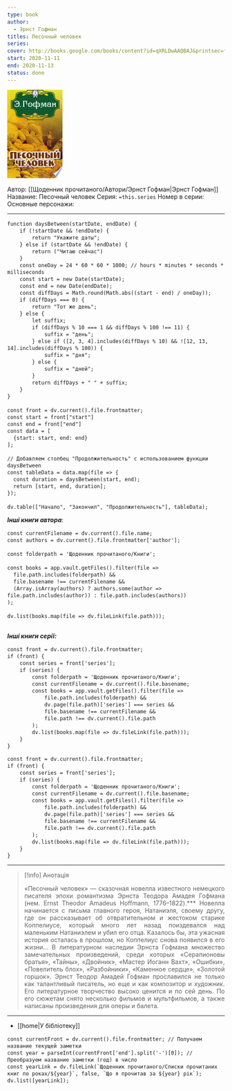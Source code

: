 ```yaml
---
type: book
author:
  - Эрнст Гофман
titles: Песочный человек
series:
cover: http://books.google.com/books/content?id=qXRLDwAAQBAJ&printsec=frontcover&img=1&zoom=1&edge=curl&source=gbs_api
start: 2020-11-11
end: 2020-11-13
status: done
---
```

![cover|150](media/cover!150-208.jpg)

Автор: [[Щоденник прочитаного/Автори/Эрнст Гофман|Эрнст Гофман]]
Название: Песочный человек
Серия:  `=this.series`
Номер в серии:
Основные персонажи:

---
```dataviewjs
function daysBetween(startDate, endDate) {
	if (!startDate && !endDate) { 
		return "Укажите даты"; 
	} else if (startDate && !endDate) {
		return ("Читаю сейчас")
	}
	const oneDay = 24 * 60 * 60 * 1000; // hours * minutes * seconds * milliseconds
	const start = new Date(startDate);
	const end = new Date(endDate);
	const diffDays = Math.round(Math.abs((start - end) / oneDay));
	if (diffDays === 0) {
		return "Тот же день";   
	} else {
		let suffix;     
	    if (diffDays % 10 === 1 && diffDays % 100 !== 11) {
		    suffix = "день";     
	    } else if ([2, 3, 4].includes(diffDays % 10) && ![12, 13, 14].includes(diffDays % 100)) {
			suffix = "дня";     
		} else {       
			suffix = "дней";     
		}          
		return diffDays + " " + suffix;   
	} 
}  

const front = dv.current().file.frontmatter;
const start = front["start"]
const end = front["end"]
const data = [
  {start: start, end: end}
];

// Добавляем столбец "Продолжительность" с использованием функции daysBetween
const tableData = data.map(file => {
  const duration = daysBetween(start, end);
  return [start, end, duration];
});

dv.table(["Начало", "Закончил", "Продолжительность"], tableData);
```

***Інші книги автора***:
```dataviewjs
const currentFilename = dv.current().file.name;
const authors = dv.current().file.frontmatter['author'];

const folderpath = 'Щоденник прочитаного/Книги';

const books = app.vault.getFiles().filter(file =>
  file.path.includes(folderpath) &&
  file.basename !== currentFilename &&
  (Array.isArray(authors) ? authors.some(author => file.path.includes(author)) : file.path.includes(authors))
);

dv.list(books.map(file => dv.fileLink(file.path)));


```
***Інші книги серії:***
```dataviewjs
const front = dv.current().file.frontmatter;
if (front) {
	const series = front['series'];
	if (series) {
		const folderpath = 'Щоденник прочитаного/Книги';
		const currentFilename = dv.current().file.basename;
		const books = app.vault.getFiles().filter(file =>  
			file.path.includes(folderpath) && 
			dv.page(file.path)['series'] === series && 
			file.basename !== currentFilename &&
			file.path !== dv.current().file.path 
		);
		dv.list(books.map(file => dv.fileLink(file.path)));
	}
}

```

```dataviewjs
const front = dv.current().file.frontmatter;
if (front) {
	const series = front['series'];
	if (series) {
		const folderpath = 'Щоденник прочитаного/Книги';
		const currentFilename = dv.current().file.basename;
		const books = app.vault.getFiles().filter(file =>  
			file.path.includes(folderpath) && 
			dv.page(file.path)['series'] === series && 
			file.basename !== currentFilename &&
			file.path !== dv.current().file.path 
		);
		dv.list(books.map(file => dv.fileLink(file.path)));
	}
}

```

---
>[!info] Анотація
><p align="justify">«Песочный человек» — сказочная новелла известного немецкого писателя эпохи романтизма Эрнста Теодора Амадея Гофмана (нем. Ernst Theodor Amadeus Hoffmann, 1776–1822).*** Новелла начинается с письма главного героя, Натаниэля, своему другу, где он рассказывает об отвратительном и жестоком старике Коппелиусе, который много лет назад поиздевался над маленьким Натаниэлем и убил его отца. Казалось бы, эта ужасная история осталась в прошлом, но Коппелиус снова появился в его жизни… В литературном наследии Эрнста Гофмана множество замечательных произведений, среди которых «Серапионовы братья», «Тайны», «Двойник», «Мастер Иоганн Вахт», «Ошибки», «Повелитель блох», «Разбойники», «Каменное сердце», «Золотой горшок». Эрнст Теодор Амадей Гофман прославился не только как талантливый писатель, но еще и как композитор и художник. Его литературное творчество высоко ценится и по сей день. По его сюжетам снято несколько фильмов и мультфильмов, а также написаны произведения для оперы и балета. ﻿</p>

___

- [[home|У бібліотеку]]
```dataviewjs
const currentFront = dv.current().file.frontmatter; // Получаем название текущей заметки
const year = parseInt(currentFront['end'].split('-')[0]); // Преобразуем название заметки (год) в число
const yearLink = dv.fileLink(`Щоденник прочитаного/Списки прочитаних книг по роках/${year}`, false, `Що я прочитав за ${year} рік`);
dv.list([yearLink]);
```